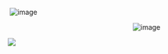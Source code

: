     ![image](https://github.com/user-attachments/assets/cb526881-39b6-40b5-94a1-e343c9876f07)


                      ![image](https://github.com/user-attachments/assets/739949bb-9dbc-4755-85dd-ddd1309c5afd)



   ⠀<img src=https://64.media.tumblr.com/ce176b675eb99f1ad4b25e86fe0c5e93/3e7cd672320c16a5-ec/s1280x1920/c389f03aca3a515d5e779989139150a09a253b59.gifv>
